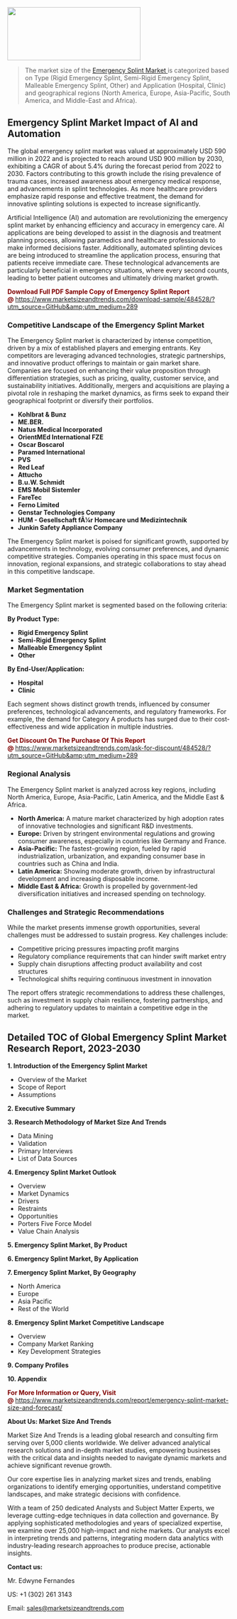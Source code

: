 <img src="https://100x100musica.es/wp-content/uploads/2024/12/Verified-Market-Reports-4-300x120.jpg" alt="" width="300" height="120" class="alignnone size-medium wp-image-100382" /><blockquote><p>The market size of the <a href="https://www.marketsizeandtrends.com/download-sample/484528/?utm_source=GitHub&amp;utm_medium=289" target="_blank">Emergency Splint Market </a>is categorized based on Type (Rigid Emergency Splint, Semi-Rigid Emergency Splint, Malleable Emergency Splint, Other) and Application (Hospital, Clinic) and geographical regions (North America, Europe, Asia-Pacific, South America, and Middle-East and Africa).</p></blockquote><p><h2>Emergency Splint Market Impact of AI and Automation</h2><p>The global emergency splint market was valued at approximately USD 590 million in 2022 and is projected to reach around USD 900 million by 2030, exhibiting a CAGR of about 5.4% during the forecast period from 2022 to 2030. Factors contributing to this growth include the rising prevalence of trauma cases, increased awareness about emergency medical response, and advancements in splint technologies. As more healthcare providers emphasize rapid response and effective treatment, the demand for innovative splinting solutions is expected to increase significantly.</p><p>Artificial Intelligence (AI) and automation are revolutionizing the emergency splint market by enhancing efficiency and accuracy in emergency care. AI applications are being developed to assist in the diagnosis and treatment planning process, allowing paramedics and healthcare professionals to make informed decisions faster. Additionally, automated splinting devices are being introduced to streamline the application process, ensuring that patients receive immediate care. These technological advancements are particularly beneficial in emergency situations, where every second counts, leading to better patient outcomes and ultimately driving market growth.</p></p><p><strong><span style="color: #800000;">Download Full PDF Sample Copy of Emergency Splint Report @</span>&nbsp;</strong><a href="https://www.marketsizeandtrends.com/download-sample/484528/?utm_source=GitHub&amp;utm_medium=289">https://www.marketsizeandtrends.com/download-sample/484528/?utm_source=GitHub&amp;utm_medium=289</a></p><h3>Competitive Landscape of the Emergency Splint Market</h3><p>The Emergency Splint market is characterized by intense competition, driven by a mix of established players and emerging entrants. Key competitors are leveraging advanced technologies, strategic partnerships, and innovative product offerings to maintain or gain market share. Companies are focused on enhancing their value proposition through differentiation strategies, such as pricing, quality, customer service, and sustainability initiatives. Additionally, mergers and acquisitions are playing a pivotal role in reshaping the market dynamics, as firms seek to expand their geographical footprint or diversify their portfolios.</p><p><strong><p><ul><li>Kohlbrat & Bunz </li><li> ME.BER. </li><li> Natus Medical Incorporated </li><li> OrientMEd International FZE </li><li> Oscar Boscarol </li><li> Paramed International </li><li> PVS </li><li> Red Leaf </li><li> Attucho </li><li> B.u.W. Schmidt </li><li> EMS Mobil Sistemler </li><li> FareTec </li><li> Ferno Limited </li><li> Genstar Technologies Company </li><li> HUM - Gesellschaft fÃ¼r Homecare und Medizintechnik </li><li> Junkin Safety Appliance Company</p></li></ul></p></strong></p><p>The Emergency Splint market is poised for significant growth, supported by advancements in technology, evolving consumer preferences, and dynamic competitive strategies. Companies operating in this space must focus on innovation, regional expansions, and strategic collaborations to stay ahead in this competitive landscape.</p><h3>Market Segmentation</h3><p>The Emergency Splint market is segmented based on the following criteria:</p><p><strong>By Product Type:</strong></p><p><strong><p><ul><li>Rigid Emergency Splint </li><li> Semi-Rigid Emergency Splint </li><li> Malleable Emergency Splint </li><li> Other</p></li></ul></p></strong></p><p><strong>By End-User/Application:</strong></p><p><strong><p><ul><li>Hospital </li><li> Clinic</p></li></ul></p></strong></p><p>Each segment shows distinct growth trends, influenced by consumer preferences, technological advancements, and regulatory frameworks. For example, the demand for Category A products has surged due to their cost-effectiveness and wide application in multiple industries.</p><p><strong><span style="color: #800000;">Get Discount On The Purchase Of This Report @&nbsp;</span></strong><a href="https://www.marketsizeandtrends.com/ask-for-discount/484528/?utm_source=GitHub&amp;utm_medium=289">https://www.marketsizeandtrends.com/ask-for-discount/484528/?utm_source=GitHub&amp;utm_medium=289</a></p><h3>Regional Analysis</h3><p>The Emergency Splint market is analyzed across key regions, including North America, Europe, Asia-Pacific, Latin America, and the Middle East &amp; Africa.</p><ul><li><strong>North America:</strong> A mature market characterized by high adoption rates of innovative technologies and significant R&amp;D investments.</li><li><strong>Europe:</strong> Driven by stringent environmental regulations and growing consumer awareness, especially in countries like Germany and France.</li><li><strong>Asia-Pacific:</strong> The fastest-growing region, fueled by rapid industrialization, urbanization, and expanding consumer base in countries such as China and India.</li><li><strong>Latin America:</strong> Showing moderate growth, driven by infrastructural development and increasing disposable income.</li><li><strong>Middle East &amp; Africa:</strong> Growth is propelled by government-led diversification initiatives and increased spending on technology.</li></ul><h3>Challenges and Strategic Recommendations</h3><p>While the market presents immense growth opportunities, several challenges must be addressed to sustain progress. Key challenges include:</p><ul><li>Competitive pricing pressures impacting profit margins</li><li>Regulatory compliance requirements that can hinder swift market entry</li><li>Supply chain disruptions affecting product availability and cost structures</li><li>Technological shifts requiring continuous investment in innovation</li></ul><p>The report offers strategic recommendations to address these challenges, such as investment in supply chain resilience, fostering partnerships, and adhering to regulatory updates to maintain a competitive edge in the market.</p><h2>Detailed TOC of Global Emergency Splint Market Research Report, 2023-2030</h2><p><strong>1. Introduction of the Emergency Splint Market</strong></p><ul><li>Overview of the Market</li><li>Scope of Report</li><li>Assumptions&nbsp;</li></ul><p><strong>2. Executive Summary</strong></p><p><strong>3. Research Methodology of <strong>Market Size And Trends</strong></strong></p><ul><li>Data Mining</li><li>Validation</li><li>Primary Interviews</li><li>List of Data Sources&nbsp;</li></ul><p><strong>4. Emergency Splint Market Outlook</strong></p><ul><li>Overview</li><li>Market Dynamics</li><li>Drivers</li><li>Restraints</li><li>Opportunities</li><li>Porters Five Force Model</li><li>Value Chain Analysis&nbsp;</li></ul><p><strong>5. Emergency Splint Market, By Product</strong></p><p><strong>6. Emergency Splint Market, By Application</strong></p><p><strong>7. Emergency Splint Market, By Geography</strong></p><ul><li>North America</li><li>Europe</li><li>Asia Pacific</li><li>Rest of the World&nbsp;</li></ul><p><strong>8. Emergency Splint Market Competitive Landscape</strong></p><ul><li>Overview</li><li>Company Market Ranking</li><li>Key Development Strategies&nbsp;</li></ul><p><strong>9. Company Profiles</strong></p><p><strong>10. Appendix</strong></p><p><strong><span style="color: #800000;">For More Information or Query, Visit @&nbsp;</span></strong><a href="https://www.marketsizeandtrends.com/report/emergency-splint-market-size-and-forecast/">https://www.marketsizeandtrends.com/report/emergency-splint-market-size-and-forecast/</a></p><p></p><p><strong>About Us:&nbsp;Market Size And Trends</strong></p><p>Market Size And Trends&nbsp;is a leading global research and consulting firm serving over 5,000 clients worldwide. We deliver advanced analytical research solutions and in-depth market studies, empowering businesses with the critical data and insights needed to navigate dynamic markets and achieve significant revenue growth.</p><p>Our core expertise lies in analyzing market sizes and trends, enabling organizations to identify emerging opportunities, understand competitive landscapes, and make strategic decisions with confidence.</p><p>With a team of 250 dedicated Analysts and Subject Matter Experts, we leverage cutting-edge techniques in data collection and governance. By applying sophisticated methodologies and years of specialized expertise, we examine over 25,000 high-impact and niche markets. Our analysts excel in interpreting trends and patterns, integrating modern data analytics with industry-leading research approaches to produce precise, actionable insights.</p><p><strong>Contact us:</strong></p><p>Mr. Edwyne Fernandes</p><p>US: +1 (302) 261 3143</p><p>Email: <a href="mailto:sales@marketsizeandtrends.com">sales@marketsizeandtrends.com</a>&nbsp;</p>
